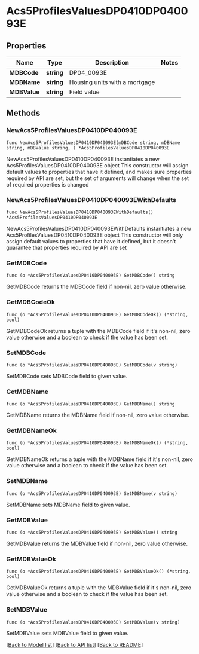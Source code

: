 # Acs5ProfilesValuesDP0410DP040093E

## Properties

Name | Type | Description | Notes
------------ | ------------- | ------------- | -------------
**MDBCode** | **string** | DP04_0093E | 
**MDBName** | **string** | Housing units with a mortgage | 
**MDBValue** | **string** | Field value | 

## Methods

### NewAcs5ProfilesValuesDP0410DP040093E

`func NewAcs5ProfilesValuesDP0410DP040093E(mDBCode string, mDBName string, mDBValue string, ) *Acs5ProfilesValuesDP0410DP040093E`

NewAcs5ProfilesValuesDP0410DP040093E instantiates a new Acs5ProfilesValuesDP0410DP040093E object
This constructor will assign default values to properties that have it defined,
and makes sure properties required by API are set, but the set of arguments
will change when the set of required properties is changed

### NewAcs5ProfilesValuesDP0410DP040093EWithDefaults

`func NewAcs5ProfilesValuesDP0410DP040093EWithDefaults() *Acs5ProfilesValuesDP0410DP040093E`

NewAcs5ProfilesValuesDP0410DP040093EWithDefaults instantiates a new Acs5ProfilesValuesDP0410DP040093E object
This constructor will only assign default values to properties that have it defined,
but it doesn't guarantee that properties required by API are set

### GetMDBCode

`func (o *Acs5ProfilesValuesDP0410DP040093E) GetMDBCode() string`

GetMDBCode returns the MDBCode field if non-nil, zero value otherwise.

### GetMDBCodeOk

`func (o *Acs5ProfilesValuesDP0410DP040093E) GetMDBCodeOk() (*string, bool)`

GetMDBCodeOk returns a tuple with the MDBCode field if it's non-nil, zero value otherwise
and a boolean to check if the value has been set.

### SetMDBCode

`func (o *Acs5ProfilesValuesDP0410DP040093E) SetMDBCode(v string)`

SetMDBCode sets MDBCode field to given value.


### GetMDBName

`func (o *Acs5ProfilesValuesDP0410DP040093E) GetMDBName() string`

GetMDBName returns the MDBName field if non-nil, zero value otherwise.

### GetMDBNameOk

`func (o *Acs5ProfilesValuesDP0410DP040093E) GetMDBNameOk() (*string, bool)`

GetMDBNameOk returns a tuple with the MDBName field if it's non-nil, zero value otherwise
and a boolean to check if the value has been set.

### SetMDBName

`func (o *Acs5ProfilesValuesDP0410DP040093E) SetMDBName(v string)`

SetMDBName sets MDBName field to given value.


### GetMDBValue

`func (o *Acs5ProfilesValuesDP0410DP040093E) GetMDBValue() string`

GetMDBValue returns the MDBValue field if non-nil, zero value otherwise.

### GetMDBValueOk

`func (o *Acs5ProfilesValuesDP0410DP040093E) GetMDBValueOk() (*string, bool)`

GetMDBValueOk returns a tuple with the MDBValue field if it's non-nil, zero value otherwise
and a boolean to check if the value has been set.

### SetMDBValue

`func (o *Acs5ProfilesValuesDP0410DP040093E) SetMDBValue(v string)`

SetMDBValue sets MDBValue field to given value.



[[Back to Model list]](../README.md#documentation-for-models) [[Back to API list]](../README.md#documentation-for-api-endpoints) [[Back to README]](../README.md)


